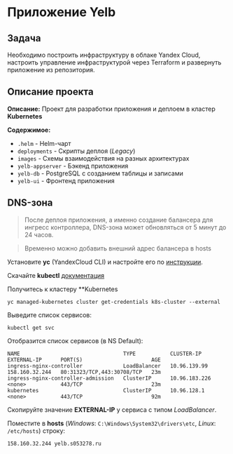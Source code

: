 # Приложение Yelb

## Задача

Необходимо построить инфраструктуру в облаке Yandex Cloud, настроить управление инфраструктурой через Terraform и развернуть приложение из репозитория.

## Описание проекта

**Описание:** Проект для разработки приложения и деплоем в кластер **Kubernetes**

**Содержимое:**
  * `.helm` - Helm-чарт
  * `deployments` - Скрипты деплоя (*Legacy*)
  * `images` - Схемы взаимодействия на разных архитектурах
  * `yelb-appserver` - Бэкенд приложения
  * `yelb-db` - PostgreSQL с созданием таблицы и записами
  * `yelb-ui` - Фронтенд приложения

## DNS-зона

> После деплоя приложения, а именно создание балансера для ингресс контроллера, DNS-зона может обновляться от 5 минут до 24 часов.

> Временно можно добавить внешний адрес балансера в hosts

Установите **yc** (YandexCloud CLI) и настройте его по [инструкции](https://cloud.yandex.ru/docs/cli/quickstart#install).

Cкачайте **kubectl** [документация](https://kubernetes.io/docs/tasks/tools/)

Получитесь к кластеру **Kubernetes
```
yc managed-kubernetes cluster get-credentials k8s-cluster --external
```

Выведите список сервисов:
```
kubectl get svc
```

Отобразится список сервисов (в NS Default):
```
NAME                                 TYPE           CLUSTER-IP      EXTERNAL-IP      PORT(S)                      AGE
ingress-nginx-controller             LoadBalancer   10.96.139.99    158.160.32.244   80:31323/TCP,443:30708/TCP   23m
ingress-nginx-controller-admission   ClusterIP      10.96.183.226   <none>           443/TCP                      23m
kubernetes                           ClusterIP      10.96.128.1     <none>           443/TCP                      92m
```

Скопируйте значение **EXTERNAL-IP** у сервиса с типом *LoadBalancer*.

Поместите в **hosts** (*Windows*: `C:\Windows\System32\drivers\etc`, *Linux*: `/etc/hosts`) строку:
```
158.160.32.244 yelb.s053278.ru
```